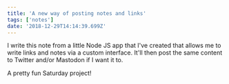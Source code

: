 ```yaml
---
title: 'A new way of posting notes and links'
tags: ['notes'] 
date: '2018-12-29T14:14:39.699Z'
---
```

I write this note from a little Node JS app that I've created that allows me to write links and notes via a custom interface. It'll then post the same content to Twitter and/or Mastodon if I want it to. 

A pretty fun Saturday project!